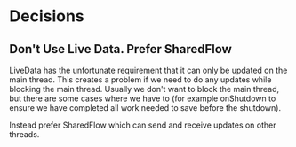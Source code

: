 # Decisions

## Don't Use Live Data. Prefer SharedFlow
LiveData has the unfortunate requirement that it can only be updated on the main thread. This
creates a problem if we need to do any updates while blocking the main thread. Usually we don't want
to block the main thread, but there are some cases where we have to (for example onShutdown to
ensure we have completed all work needed to save before the shutdown).

Instead prefer SharedFlow which can send and receive updates on other threads.
